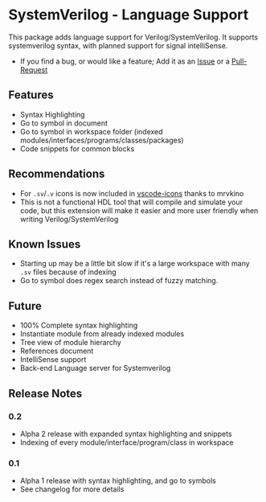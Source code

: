 # SystemVerilog - Language Support

This package adds language support for Verilog/SystemVerilog. It supports systemverilog syntax, with planned support for signal intelliSense.

- If you find a bug, or would like a feature; Add it as an [Issue](https://github.com/eirikpre/VSCode-SystemVerilog/issues) or a [Pull-Request](https://github.com/eirikpre/VSCode-SystemVerilog/pulls)

## Features
- Syntax Highlighting
- Go to symbol in document
- Go to symbol in workspace folder (indexed modules/interfaces/programs/classes/packages)
- Code snippets for common blocks

## Recommendations
- For `.sv`/`.v` icons is now included in [vscode-icons](https://marketplace.visualstudio.com/items?itemName=robertohuertasm.vscode-icons) thanks to mrvkino
- This is not a functional HDL tool that will compile and simulate your code, but this extension will make it easier and more user friendly when writing Verilog/SystemVerilog

## Known Issues
- Starting up may be a little bit slow if it's a large workspace with many `.sv` files because of indexing
- Go to symbol does regex search instead of fuzzy matching.

## Future
- 100% Complete syntax highlighting
- Instantiate module from already indexed modules
- Tree view of module hierarchy
- References document
- IntelliSense support
- Back-end Language server for Systemverilog

## Release Notes
### 0.2
- Alpha 2 release with expanded syntax highlighting and snippets
- Indexing of every module/interface/program/class in workspace
### 0.1
- Alpha 1 release with syntax highlighting, and go to symbols
- See changelog for more details

